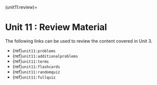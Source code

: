 (unit11:review)=
# Unit 11 : Review Material

The following links can be used to review the content covered in Unit 3.
- {ref}`unit11:problems`
- {ref}`unit11:additionalproblems`
- {ref}`unit11:terms`
- {ref}`unit11:flashcards`
- {ref}`unit11:randomquiz`
- {ref}`unit11:fullquiz`
